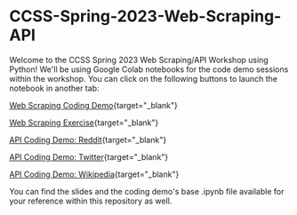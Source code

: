 # CCSS-Spring-2023-Web-Scraping-API
Welcome to the CCSS Spring 2023 Web Scraping/API Workshop using Python! We'll be using Google Colab notebooks for the code demo sessions within the workshop. You can click on the following buttons to launch the notebook in another tab:

[Web Scraping Coding Demo](https://colab.research.google.com/drive/1FcY5EyDiBRowbykQUay-idMa1PUZx1SD?usp=sharing){target="_blank"}

[Web Scraping Exercise](https://colab.research.google.com/drive/1egYeVhzxZJ_3AGEoK5bZIaxxLbpFBSLC?usp=share_link){target="_blank"}

[API Coding Demo: Reddit](https://colab.research.google.com/drive/1XbHHRXuWzF_rMQ6dC-FAtob6Sfeh7q2u?usp=share_link){target="_blank"}

[API Coding Demo: Twitter](https://drive.google.com/file/d/10X6mMmwZ9uw06zLFh__2fNCskDIS8lXj/view?usp=share_link){target="_blank"}

[API Coding Demo: Wikipedia](https://drive.google.com/file/d/1EQNE3zZkBXHMTXGnAD0Csp57Kg4zpqYi/view?usp=share_link){target="_blank"}


You can find the slides and the coding demo's base .ipynb file available for your reference within this repository as well.
